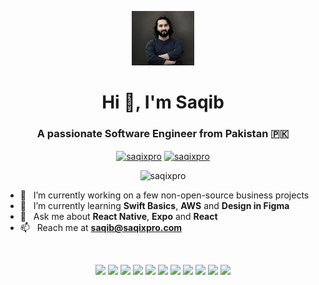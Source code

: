 <!--
**ecosse3/ecosse3** is a ✨ _special_ ✨ repository because its `README.md` (this file) appears on your GitHub profile.
-->
<p align="center"><img style="width: 20%" src="avatar.png" /></p>
<h1 align="center">Hi 👋, I'm Saqib</h1>
<h3 align="center">A passionate Software Engineer from Pakistan 🇵🇰</h3>

<p align="center">
<a href="https://linkedin.com/in/saqixpro" target="blank"><img align="center" src="https://cdn.jsdelivr.net/npm/simple-icons@3.0.1/icons/linkedin.svg" alt="saqixpro" height="30" width="30" /></a>
<a href="https://instagram.com/saqixpro" target="blank"><img align="center" src="https://cdn.jsdelivr.net/npm/simple-icons@3.0.1/icons/instagram.svg" alt="saqixpro" height="30" width="30" /></a>
</p>

<p align="center"> <img src="https://komarev.com/ghpvc/?username=saqixpro&style=flat-square&color=2591F6" alt="saqixpro" /> </p>

- 🔭 &nbsp; I’m currently working on a few non-open-source business projects
- 🌱 &nbsp; I’m currently learning **Swift Basics**, **AWS** and **Design in Figma**
- 💬 &nbsp; Ask me about **React Native**, **Expo** and **React**
- 📫 &nbsp; Reach me at **saqib@saqixpro.com**

&nbsp;

<p align="center">
  <img src="https://img.shields.io/badge/nodejs-%2357A143.svg?&style=for-the-badge&logo=node.js&logoColor=white" />
  <img src="https://img.shields.io/badge/typescript%20-%23007ACC.svg?&style=for-the-badge&logo=typescript&logoColor=white" />
  <img src="https://img.shields.io/badge/javascript%20-%23323330.svg?&style=for-the-badge&logo=javascript&logoColor=%23F7DF1E" />
  <img src="https://img.shields.io/badge/react%20-%2361DAFB.svg?&style=for-the-badge&logo=react&logoColor=black" />
  <img src="https://img.shields.io/badge/react%20native%20-%231CAACE.svg?&style=for-the-badge&logo=react&logoColor=white" />
  <img src="https://img.shields.io/badge/expo%20-%23000000.svg?&style=for-the-badge&logo=expo&logoColor=white" />
  <img src="https://img.shields.io/badge/redux%20-%23764ABC.svg?&style=for-the-badge&logo=redux&logoColor=white" />
  <img src="https://img.shields.io/badge/redux%20saga%20-%23999999.svg?&style=for-the-badge&logo=redux-saga&logoColor=white" />
  <img src="https://img.shields.io/badge/apollo%20-%2335BF5C.svg?&style=for-the-badge&color=e1b4f4&logo=apollographql&logoColor=3f1fba"&labelColor=3f1fba />
  <img src="https://img.shields.io/badge/firebase%20-%23007ACC.svg?&style=for-the-badge&logo=firebase&logoColor=yellow" />
  <img src="https://img.shields.io/badge/amplify%20-%23007ACC.svg?&style=for-the-badge&logo=awsamplify&logoColor=yellow" />
</p>
